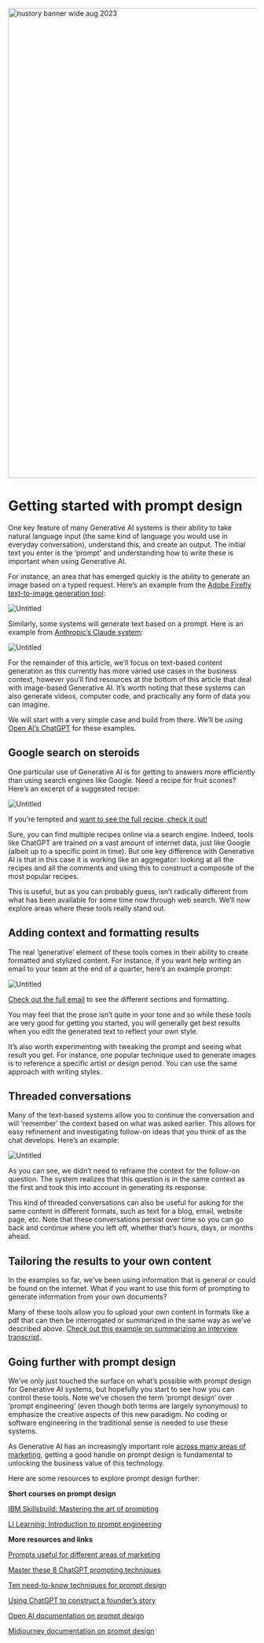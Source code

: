 <img width="955" alt="nustory banner wide aug 2023" src="https://github.com/CagedEther/Nustory/assets/142103717/f69e44ae-0723-41e6-9731-957da2a1f933">

# Getting started with prompt design

One key feature of many Generative AI systems is their ability to take natural language input (the same kind of language you would use in everyday conversation), understand this, and create an output. The initial text you enter is the ‘prompt’ and understanding how to write these is important when using Generative AI.  

For instance, an area that has emerged quickly is the ability to generate an image based on a typed request. Here’s an example from the [Adobe Firefly text-to-image generation tool](https://firefly.adobe.com/generate/images): 

![Untitled](https://prod-files-secure.s3.us-west-2.amazonaws.com/73774c66-d706-47b4-a21d-1dc393ce085f/706550df-efdd-4a7c-b5fc-e91bb4db3b7a/Untitled.png)

Similarly, some systems will generate text based on a prompt. Here is an example from [Anthropic’s Claude system](https://claude.ai/): 

![Untitled](https://prod-files-secure.s3.us-west-2.amazonaws.com/73774c66-d706-47b4-a21d-1dc393ce085f/7204aca7-33b9-42bb-97d4-47240a395834/Untitled.png)

For the remainder of this article, we’ll focus on text-based content generation as this currently has more varied use cases in the business context, however you’ll find resources at the bottom of this article that deal with image-based Generative AI. It’s worth noting that these systems can also generate videos, computer code, and practically any form of data you can imagine.  

We will start with a very simple case and build from there. We’ll be using [Open AI’s ChatGPT](https://chat.openai.com/) for these examples. 

## Google search on steroids

One particular use of Generative AI is for getting to answers more efficiently than using search engines like Google. Need a recipe for fruit scones? Here’s an excerpt of a suggested recipe: 

![Untitled](https://prod-files-secure.s3.us-west-2.amazonaws.com/73774c66-d706-47b4-a21d-1dc393ce085f/867d83dd-f291-484f-ab0b-5968f2fdbdb2/Untitled.png)

If you’re tempted and [want to see the full recipe, check it out!](https://github.com/CagedEther/Nustory/blob/45ca702b38dcf745e761fc7b381eb112e3a60247/ChatGPT%20Example%20Scones.pdf) 

Sure, you can find multiple recipes online via a search engine. Indeed, tools like ChatGPT are trained on a vast amount of internet data, just like Google (albeit up to a specific point in time). But one key difference with Generative AI is that in this case it is working like an aggregator: looking at all the recipes and all the comments and using this to construct a composite of the most popular recipes. 

This is useful, but as you can probably guess, isn’t radically different from what has been available for some time now through web search. We’ll now explore areas where these tools really stand out. 

## Adding context and formatting results

The real ‘generative’ element of these tools comes in their ability to create formatted and stylized content. For instance, if you want help writing an email to your team at the end of a quarter, here’s an example prompt: 

![Untitled](https://prod-files-secure.s3.us-west-2.amazonaws.com/73774c66-d706-47b4-a21d-1dc393ce085f/b759f9c8-01e4-4eff-89a2-d49dbdae4fbc/Untitled.png)

[Check out the full email](https://github.com/CagedEther/Nustory/blob/4a2bb1893551a380bfdc1758939ea2808e9f5600/ChatGPT%20Example%20Email.pdf) to see the different sections and formatting. 

You may feel that the prose isn’t quite in your tone and so while these tools are very good for getting you started, you will generally get best results when you edit the generated text to reflect your own style. 

It’s also worth experimenting with tweaking the prompt and seeing what result you get. For instance, one popular technique used to generate images is to reference a specific artist or design period. You can use the same approach with writing styles. 

## Threaded conversations

Many of the text-based systems allow you to continue the conversation and will ‘remember’ the context based on what was asked earlier. This allows for easy refinement and investigating follow-on ideas that you think of as the chat develops. Here’s an example: 

![Untitled](https://prod-files-secure.s3.us-west-2.amazonaws.com/73774c66-d706-47b4-a21d-1dc393ce085f/bbe46c09-fad2-42de-bdf0-3bbf435203d5/Untitled.png)

As you can see, we didn’t need to reframe the context for the follow-on question. The system realizes that this question is in the same context as the first and took this into account in generating its response. 

This kind of threaded conversations can also be useful for asking for the same content in different formats, such as text for a blog, email, website page, etc. Note that these conversations persist over time so you can go back and continue where you left off, whether that’s hours, days, or months ahead. 

## Tailoring the results to your own content

In the examples so far, we’ve been using information that is general or could be found on the internet. What if you want to use this form of prompting to generate information from your own documents? 

Many of these tools allow you to upload your own content in formats like a pdf that can then be interrogated or summarized in the same way as we’ve described above. [Check out this example on summarizing an interview transcript](https://nustory.org/AI_for_text_summarization.html). 

## Going further with prompt design

We’ve only just touched the surface on what’s possible with prompt design for Generative AI systems, but hopefully you start to see how you can control these tools. Note we’ve chosen the term ‘prompt design’ over ‘prompt engineering’ (even though both terms are largely synonymous) to emphasize the creative aspects of this new paradigm. No coding or software engineering in the traditional sense is needed to use these systems. 

As Generative AI has an increasingly important role [across many areas of marketing](https://www.notion.so/Nustory-Forbes-marketing-AI-2b4a7c80277146a4ba6ec3773e660ebf?pvs=21), getting a good handle on prompt design is fundamental to unlocking the business value of this technology. 

Here are some resources to explore prompt design further: 

**Short courses on prompt design**

[IBM Skillsbuild: Mastering the art of prompting](https://sb-auth.skillsbuild.org/login?referer=skills.yourlearning.ibm.com&lang=en&learning_path=https%3A%2F%2Fskills.yourlearning.ibm.com%2Factivity%2FMDL-298&response_type=code&redirect_uri=https%3A%2F%2Fskills.yourlearning.ibm.com%2Foauth%2Fcallback&scope=openid+email&client_id=yl-internal-adopter)

[LI Learning: Introduction to prompt engineering](https://www.linkedin.com/learning/introduction-to-prompt-engineering-for-generative-ai/)

**More resources and links**

[Prompts useful for different areas of marketing](https://www.notion.so/bdb372c366fe43aa9e83af8106854f12?pvs=21)

[Master these 8 ChatGPT prompting techniques](https://www.forbes.com/sites/jodiecook/2023/07/24/master-these-8-chatgpt-prompting-techniques-to-unlock-its-full-potential/?sh=42438a56c5f9)

[Ten need-to-know techniques for prompt design](https://www.notion.so/watsonx-sample-prompts-07f0cfee5f6f41d48241a479927435ac?pvs=21)

[Using ChatGPT to construct a founder’s story](https://www.notion.so/Nustory-Forbes-marketing-AI-2b4a7c80277146a4ba6ec3773e660ebf?pvs=21)

[Open AI documentation on prompt design](https://platform.openai.com/docs/guides/gpt-best-practices/six-strategies-for-getting-better-results?utm_source=hackernewsletter&utm_medium=email&utm_term=fav)

[Midjourney documentation on prompt design](https://www.notion.so/watsonx-sample-prompts-07f0cfee5f6f41d48241a479927435ac?pvs=21)
